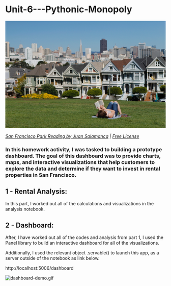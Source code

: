 # Unit-6---Pythonic-Monopoly

![San Francisco Park Reading](Images/san-francisco-park-reading.jpg)

*[San Francisco Park Reading by Juan Salamanca](https://www.pexels.com/photo/park-san-francisco-reading-61109/) | [Free License](https://www.pexels.com/photo-license/)*

### In this homework activity, I was tasked to building a prototype dashboard. The goal of this dashboard was to provide charts, maps, and interactive visualizations that help customers to explore the data and determine if they want to invest in rental properties in San Francisco.

## 1 - Rental Analysis:

In this part, I worked out all of the calculations and visualizations in the analysis notebook.

## 2 - Dashboard:

After, I have worked out all of the codes and analysis from part 1, I used the Panel library to build an interactive dashboard for all of the visualizations.  

Additionally, I used the relevant object .servable() to launch this app,  as a server outside of the notebook as link below.

http://localhost:5006/dashboard


  ![dashboard-demo.gif](Images/dashboard-demo.gif)
